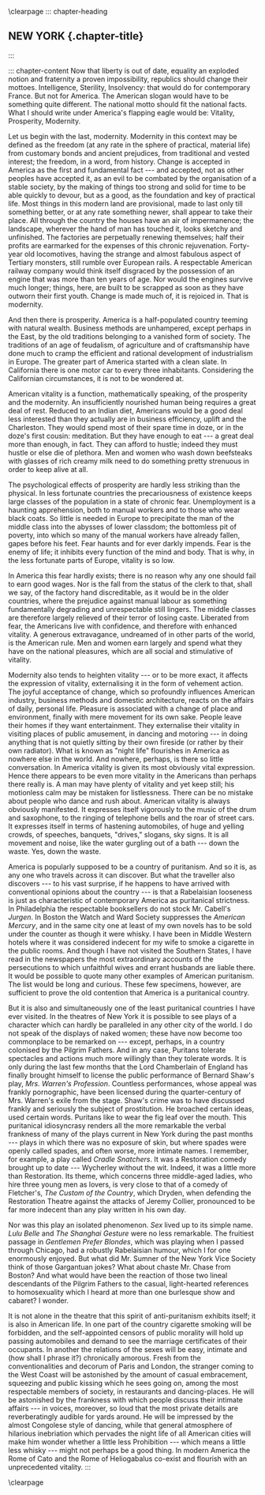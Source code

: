 \clearpage
::: chapter-heading
## NEW YORK {.chapter-title}
:::

::: chapter-content
Now that liberty is out of date, equality an exploded notion and
fraternity a proven impossibility, republics should change their
mottoes. Intelligence, Sterility, Insolvency: that would do for
contemporary France. But not for America. The American slogan would have
to be something quite different. The national motto should fit the
national facts. What I should write under America's flapping eagle would
be: Vitality, Prosperity, Modernity.

Let us begin with the last, modernity. Modernity in this context may be
defined as the freedom (at any rate in the sphere of practical, material
life) from customary bonds and ancient prejudices, from traditional and
vested interest; the freedom, in a word, from history. Change is
accepted in America as the first and fundamental fact --- and accepted,
not as other peoples have accepted it, as an evil to be combated by the
organisation of a stable society, by the making of things too strong and
solid for time to be able quickly to devour, but as a good, as the
foundation and key of practical life. Most things in this modern land
are provisional, made to last only till something better, or at any rate
something newer, shall appear to take their place. All through the
country the houses have an air of impermanence; the landscape, wherever
the hand of man has touched it, looks sketchy and unfinished. The
factories are perpetually renewing themselves; half their profits are
earmarked for the expenses of this chronic rejuvenation. Forty-year old
locomotives, having the strange and almost fabulous aspect of Tertiary
monsters, still rumble over European rails. A respectable American
railway company would think itself disgraced by the possession of an
engine that was more than ten years of age. Nor would the engines
survive much longer; things, here, are built to be scrapped as soon as
they have outworn their first youth. Change is made much of, it is
rejoiced in. That is modernity.

And then there is prosperity. America is a half-populated country
teeming with natural wealth. Business methods are unhampered, except
perhaps in the East, by the old traditions belonging to a vanished form
of society. The traditions of an age of feudalism, of agriculture and of
craftsmanship have done much to cramp the efficient and rational
development of industrialism in Europe. The greater part of America
started with a clean slate. In California there is one motor car to
every three inhabitants. Considering the Californian circumstances, it
is not to be wondered at.

American vitality is a function, mathematically speaking, of the
prosperity and the modernity. An insufficiently nourished human being
requires a great deal of rest. Reduced to an Indian diet, Americans
would be a good deal less interested than they actually are in business
efficiency, uplift and the Charleston. They would spend most of their
spare time in doze, or in the doze's first cousin: meditation. But they
have enough to eat --- a great deal more than enough, in fact. They can
afford to hustle; indeed they must hustle or else die of plethora. Men
and women who wash down beefsteaks with glasses of rich creamy milk need
to do something pretty strenuous in order to keep alive at all.

The psychological effects of prosperity are hardly less striking than
the physical. In less fortunate countries the precariousness of
existence keeps large classes of the population in a state of chronic
fear. Unemployment is a haunting apprehension, both to manual workers
and to those who wear black coats. So little is needed in Europe to
precipitate the man of the middle class into the abysses of lower
classdom; the bottomless pit of poverty, into which so many of the
manual workers have already fallen, gapes before his feet. Fear haunts
and for ever darkly impends. Fear is the enemy of life; it inhibits
every function of the mind and body. That is why, in the less fortunate
parts of Europe, vitality is so low.

In America this fear hardly exists; there is no reason why any one
should fail to earn good wages. Nor is the fall from the status of the
clerk to that, shall we say, of the factory hand discreditable, as it
would be in the older countries, where the prejudice against manual
labour as something fundamentally degrading and unrespectable still
lingers. The middle classes are therefore largely relieved of their
terror of losing caste. Liberated from fear, the Americans live with
confidence, and therefore with enhanced vitality. A generous
extravagance, undreamed of in other parts of the world, is the American
rule. Men and women earn largely and spend what they have on the
national pleasures, which are all social and stimulative of vitality.

Modernity also tends to heighten vitality --- or to be more exact, it
affects the expression of vitality, externalising it in the form of
vehement action. The joyful acceptance of change, which so profoundly
influences American industry, business methods and domestic
architecture, reacts on the affairs of daily, personal life. Pleasure is
associated with a change of place and environment, finally with mere
movement for its own sake. People leave their homes if they want
entertainment. They externalise their vitality in visiting places of
public amusement, in dancing and motoring --- in doing anything that is
not quietly sitting by their own fireside (or rather by their own
radiator). What is known as "night life" flourishes in America as
nowhere else in the world. And nowhere, perhaps, is there so little
conversation. In America vitality is given its most obviously vital
expression. Hence there appears to be even more vitality in the
Americans than perhaps there really is. A man may have plenty of
vitality and yet keep still; his motionless calm may be mistaken for
listlessness. There can be no mistake about people who dance and rush
about. American vitality is always obviously manifested. It expresses
itself vigorously to the music of the drum and saxophone, to the ringing
of telephone bells and the roar of street cars. It expresses itself in
terms of hastening automobiles, of huge and yelling crowds, of speeches,
banquets, "drives," slogans, sky signs. It is all movement and noise,
like the water gurgling out of a bath --- down the waste. Yes, down the
waste.

America is popularly supposed to be a country of puritanism. And so it
is, as any one who travels across it can discover. But what the
traveller also discovers --- to his vast surprise, if he happens to have
arrived with conventional opinions about the country --- is that a
Rabelaisian looseness is just as characteristic of contemporary America
as puritanical strictness. In Philadelphia the respectable booksellers
do not stock Mr. Cabell's *Jurgen*. In Boston the Watch and Ward Society
suppresses the *American Mercury*, and in the same city one at least of
my own novels has to be sold under the counter as though it were whisky.
I have been in Middle Western hotels where it was considered indecent
for my wife to smoke a cigarette in the public rooms. And though I have
not visited the Southern States, I have read in the newspapers the most
extraordinary accounts of the persecutions to which unfaithful wives and
errant husbands are liable there. It would be possible to quote many
other examples of American puritanism. The list would be long and
curious. These few specimens, however, are sufficient to prove the old
contention that America is a puritanical country.

But it is also and simultaneously one of the least puritanical countries
I have ever visited. In the theatres of New York it is possible to see
plays of a character which can hardly be paralleled in any other city of
the world. I do not speak of the displays of naked women; these have now
become too commonplace to be remarked on --- except, perhaps, in a country
colonised by the Pilgrim Fathers. And in any case, Puritans tolerate
spectacles and actions much more willingly than they tolerate words. It
is only during the last few months that the Lord Chamberlain of England
has finally brought himself to license the public performance of Bernard
Shaw's play, *Mrs. Warren's Profession*. Countless performances, whose
appeal was frankly pornographic, have been licensed during the
quarter-century of Mrs. Warren's exile from the stage. Shaw's crime was
to have discussed frankly and seriously the subject of prostitution. He
broached certain ideas, used certain words. Puritans like to wear the
fig leaf over the mouth. This puritanical idiosyncrasy renders all the
more remarkable the verbal frankness of many of the plays current in New
York during the past months --- plays in which there was no exposure of
skin, but where spades were openly called spades, and often worse, more
intimate names. I remember, for example, a play called *Cradle
Snatchers*. It was a Restoration comedy brought up to date --- Wycherley
without the wit. Indeed, it was a little more than Restoration. Its
theme, which concerns three middle-aged ladies, who hire three young men
as lovers, is very close to that of a comedy of Fletcher's, *The Custom
of the Country*, which Dryden, when defending the Restoration Theatre
against the attacks of Jeremy Collier, pronounced to be far more
indecent than any play written in his own day.

Nor was this play an isolated phenomenon. *Sex* lived up to its simple
name. *Lulu Belle* and *The Shanghai Gesture* were no less remarkable.
The fruitiest passage in *Gentlemen Prefer Blondes*, which was playing
when I passed through Chicago, had a robustly Rabelaisian humour, which
I for one enormously enjoyed. But what did Mr. Sumner of the New York
Vice Society think of those Gargantuan jokes? What about chaste Mr.
Chase from Boston? And what would have been the reaction of those two
lineal descendants of the Pilgrim Fathers to the casual, light-hearted
references to homosexuality which I heard at more than one burlesque
show and cabaret? I wonder.

It is not alone in the theatre that this spirit of anti-puritanism
exhibits itself; it is also in American life. In one part of the country
cigarette smoking will be forbidden, and the self-appointed censors of
public morality will hold up passing automobiles and demand to see the
marriage certificates of their occupants. In another the relations of
the sexes will be easy, intimate and (how shall I phrase it?)
chronically amorous. Fresh from the conventionalities and decorum of
Paris and London, the stranger coming to the West Coast will be
astonished by the amount of casual embracement, squeezing and public
kissing which he sees going on, among the most respectable members of
society, in restaurants and dancing-places. He will be astonished by the
frankness with which people discuss their intimate affairs --- in voices,
moreover, so loud that the most private details are reverberatingly
audible for yards around. He will be impressed by the almost Congolese
style of dancing, while that general atmosphere of hilarious inebriation
which pervades the night life of all American cities will make him
wonder whether a little less Prohibition --- which means a little less
whisky --- might not perhaps be a good thing. In modern America the Rome
of Cato and the Rome of Heliogabalus co-exist and flourish with an
unprecedented vitality.
:::



\clearpage
